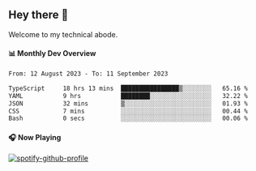 ## Hey there 👋

Welcome to my technical abode.

#### 📊 Monthly Dev Overview
<!--START_SECTION:waka-->

```txt
From: 12 August 2023 - To: 11 September 2023

TypeScript     18 hrs 13 mins  ████████████████▒░░░░░░░░   65.16 %
YAML           9 hrs           ████████░░░░░░░░░░░░░░░░░   32.22 %
JSON           32 mins         ▒░░░░░░░░░░░░░░░░░░░░░░░░   01.93 %
CSS            7 mins          ░░░░░░░░░░░░░░░░░░░░░░░░░   00.44 %
Bash           0 secs          ░░░░░░░░░░░░░░░░░░░░░░░░░   00.06 %
```

<!--END_SECTION:waka-->

#### 🎧 Now Playing

[![spotify-github-profile](https://spotify-github-profile.vercel.app/api/view?uid=james2mid&cover_image=true&theme=natemoo-re)](https://open.spotify.com/user/james2mid?si=2b3baf2b09cb499e)
